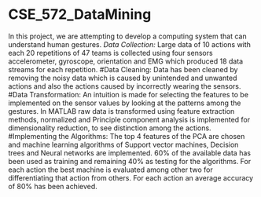 # CSE_572_DataMining

In this project, we are attempting to develop a computing system that can understand human gestures. 
*Data Collection:*
Large data of 10 actions with each 20 repetitions of 47 teams is collected using four sensors accelerometer, gyroscope, orientation and EMG which produced 18 data streams for each repetition. 
#Data Cleaning:
Data has been cleaned by removing the noisy data which is caused by unintended and unwanted actions and also the actions caused by incorrectly wearing the sensors.
#Data Transformation:
An intuition is made for selecting the features to be implemented on the sensor values by looking at the patterns among the gestures. In MATLAB raw data is transformed using feature extraction methods, normalized and Principle component analysis is implemented for dimensionality reduction, to see distinction among the actions. 
#Implementing the Algorithms:
The top 4 features of the PCA are chosen and machine learning algorithms of Support vector machines, Decision trees and Neural networks are implemented. 60% of the available data has been used as training and remaining 40% as testing for the algorithms.
For each action the best machine is evaluated among other two for differentiating that action from others. For each action an average accuracy of 80% has been achieved.
